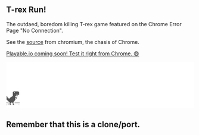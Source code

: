 ## T-rex Run!

The outdaed, boredom killing T-rex game featured on the Chrome Error Page "No Connection".

See the [source](https://cs.chromium.org/chromium/src/components/neterror/resources/offline.js?q=t-rex+package:%5Echromium$&dr=C&l=7) from chromium, the chasis of Chrome.


[Playable.io coming soon! Test it right from Chrome. :smile: ](http://wayou.github.io/t-rex-runner/)

![chrome offline game cast](assets/screenshot.gif)

## Remember that this is a clone/port.
